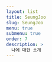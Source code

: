 ```yaml
---
layout: list
title: SeungJoo 
slug: SeungJoo
menu: true
submenu: true
order: 7
description: >
  나에 대한 소개  
---
```

